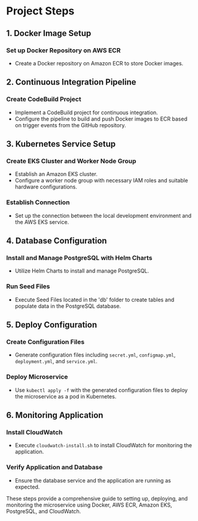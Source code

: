 # Project Steps

## 1. Docker Image Setup

### Set up Docker Repository on AWS ECR
- Create a Docker repository on Amazon ECR to store Docker images.

## 2. Continuous Integration Pipeline

### Create CodeBuild Project
- Implement a CodeBuild project for continuous integration.
- Configure the pipeline to build and push Docker images to ECR based on trigger events from the GitHub repository.

## 3. Kubernetes Service Setup

### Create EKS Cluster and Worker Node Group
- Establish an Amazon EKS cluster.
- Configure a worker node group with necessary IAM roles and suitable hardware configurations.

### Establish Connection
- Set up the connection between the local development environment and the AWS EKS service.

## 4. Database Configuration

### Install and Manage PostgreSQL with Helm Charts
- Utilize Helm Charts to install and manage PostgreSQL.

### Run Seed Files
- Execute Seed Files located in the 'db' folder to create tables and populate data in the PostgreSQL database.

## 5. Deploy Configuration

### Create Configuration Files
- Generate configuration files including `secret.yml`, `configmap.yml`, `deployment.yml`, and `service.yml`.

### Deploy Microservice
- Use `kubectl apply -f` with the generated configuration files to deploy the microservice as a pod in Kubernetes.

## 6. Monitoring Application

### Install CloudWatch
- Execute `cloudwatch-install.sh` to install CloudWatch for monitoring the application.

### Verify Application and Database
- Ensure the database service and the application are running as expected.

These steps provide a comprehensive guide to setting up, deploying, and monitoring the microservice using Docker, AWS ECR, Amazon EKS, PostgreSQL, and CloudWatch.